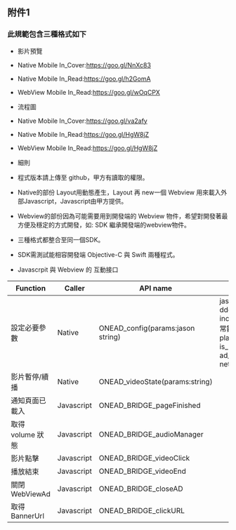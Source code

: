 ## 附件1
### 此規範包含三種格式如下

* 影片預覽
 * Native Mobile In_Cover:https://goo.gl/NnXc83
 * Native Mobile In_Read:https://goo.gl/h2GomA
 * WebView Mobile In_Read:https://goo.gl/wOqCPX
 
* 流程圖
 * Native Mobile In_Cover:https://goo.gl/va2afy
 * Native Mobile In_Read:https://goo.gl/HgW8jZ
 * WebView Mobile In_Read:https://goo.gl/HgW8jZ
 
* 細則
 * 程式版本請上傳至 github，甲方有讀取的權限。 
 * Native的部份 Layout用動態產生，Layout 再 new一個 Webview 用來載入外部Javascript，Javascript由甲方提供。
 * Webview的部份因為可能需要用到開發端的 Webview 物件，希望對開發著最方便及穩定的方式開發，如: SDK 繼承開發端的webview物件。
 * 三種格式都整合至同一個SDK。
 * SDK需測試能相容開發端 Objective-C 與 Swift 兩種程式。
 
* Javascrpit 與 Webview 的 互動接口

| Function  | Caller  |API name   | 說明 |
|---|---|---|---|
|  設定必要參數 |Native   |ONEAD_config(params:jason string)   | jasonObject,{uid:"'1000033'",guid:"uuu-aaa-bbb0-ddd",network_status:"wifi",play_mode:"mobile-app-incover",dedicated_pid:"12615",is_native_view:"true",ad_environment:"production"}  常數值:<br>play_mode = "mobile-app-incover" or "mobile-app-inread"<br>is_native_view=boolean<br>ad_environment= "production" or "test"<br>network_status="WIFI" or "3G"...etc<br>|
| 影片暫停/續播  | Native  | ONEAD_videoState(params:string)  | |
|  通知頁面已載入 |Javascript    |  ONEAD_BRIDGE_pageFinished | |
| 取得 volume 狀態  |Javascript    |  ONEAD_BRIDGE_audioManager | |
| 影片點擊  |Javascript    |  ONEAD_BRIDGE_videoClick | |
|  播放結束 |Javascript    |  ONEAD_BRIDGE_videoEnd | |
|  關閉WebViewAd |Javascript    |  ONEAD_BRIDGE_closeAD | |
| 取得BannerUrl  |Javascript    |  ONEAD_BRIDGE_clickURL | |


